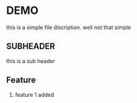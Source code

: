 # DEMO
this is a simple file discription.
 well not that  simple

## SUBHEADER
this is a sub header

## Feature
1. feature 1 added